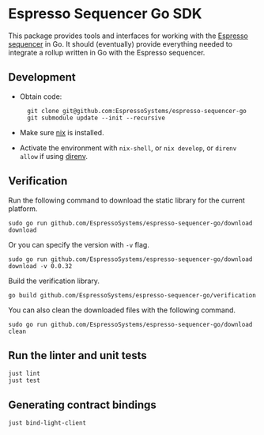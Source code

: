 # Espresso Sequencer Go SDK

This package provides tools and interfaces for working with the
[Espresso sequencer](https://github.com/EspressoSystems/espresso-sequencer) in Go. It should
(eventually) provide everything needed to integrate a rollup written in Go with the Espresso
sequencer.

## Development

- Obtain code:

        git clone git@github.com:EspressoSystems/espresso-sequencer-go
        git submodule update --init --recursive

- Make sure [nix](https://nixos.org/download.html) is installed.
- Activate the environment with `nix-shell`, or `nix develop`, or `direnv allow` if using [direnv](https://direnv.net/).

## Verification

Run the following command to download the static library for the current platform.

    sudo go run github.com/EspressoSystems/espresso-sequencer-go/download download

Or you can specify the version with `-v` flag.

    sudo go run github.com/EspressoSystems/espresso-sequencer-go/download download -v 0.0.32

Build the verification library.

    go build github.com/EspressoSystems/espresso-sequencer-go/verification

You can also clean the downloaded files with the following command.

    sudo go run github.com/EspressoSystems/espresso-sequencer-go/download clean

## Run the linter and unit tests

    just lint
    just test

## Generating contract bindings

    just bind-light-client

